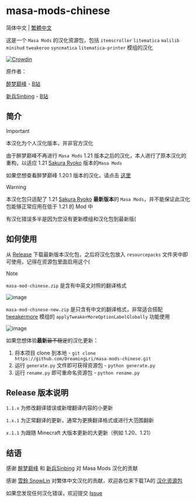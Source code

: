 # masa-mods-chinese

简体中文 | [繁體中文](https://github.com/DreamingLri/masa-mods-chinese/blob/1.21/README_tw.md)

这是一个 `Masa Mods` 的汉化资源包，包括 `itemscroller` `litematica` `malilib` `minihud` `tweakeroo` `syncmatica` `litematica-printer` 模组的汉化

[![Crowdin](https://badges.crowdin.net/masa-mod-chinese/localized.svg)](https://crowdin.com)

原作者：

[醉梦巅峰](mailto:893136473@qq.com) - [B站](https://space.bilibili.com/13205801) 

[新兵Sinbing](https://github.com/Sinbing) - [B站](https://space.bilibili.com/1446187)

## 简介

> [!IMPORTANT]
> 本汉化为个人汉化版本，并非官方汉化

由于醉梦巅峰不再进行 `Masa Mods` 1.21 版本之后的汉化，本人进行了原本汉化的重构，以适应 1.21 [Sakura Ryoko](https://github.com/sakura-ryoko) 版本的`Masa Mods`

如果您想查看醉梦巅峰 1.20.1 版本的汉化，请点击 [这里](https://github.com/DreamingLri/masa-mods-chinese/tree/1.20)

> [!WARNING]  
> 本汉化包只适配了 1.21 [Sakura Ryoko](https://github.com/sakura-ryoko) **最新版本**的 `Masa Mods`，并不能保证此汉化包能够正常应用在低于 1.21 的 Mod 中
> 
> 有汉化错误多半是因为您没有更新模组和汉化包到最新版(

## 如何使用

从 [Release](https://github.com/DreamingLri/masa-mods-chinese/releases) 下载最新版本汉化包，之后将汉化包放入 `resourcepacks` 文件夹中即可使用，记得在资源包里面启用这个(

> [!NOTE]
> `masa-mod-chinese.zip` 是含有中英文对照的翻译格式
> 
> ![image](https://github.com/user-attachments/assets/dbac86a0-3901-4cb0-baaa-abd99d3afad6)
>
> `masa-mod-chinese-new.zip` 是只含有中文的翻译格式，非常适合搭配 [tweakermore](https://github.com/Fallen-Breath/tweakermore) 模组的 `applyTweakerMoreOptionLabelGlobally` 功能使用
> 
> ![image](https://github.com/user-attachments/assets/fde3562e-06b6-42cf-9bb5-0dd55ef6622a)


如果您想体验**最新**~~最不稳定~~的汉化更新：

1. 将本项目 clone 到本地 - `git clone https://github.com/DreamingLri/masa-mods-chinese.git`
2. 运行 `generate.py` 文件即可获得资源包 - `python generate.py`
3. 运行 `rename.py` 即可重命名资源包 - `python rename.py`

## Release 版本说明

`1.1.x` 为修改翻译错误或新增翻译内容的小更新

`1.x.1` 为正常翻译的更新，通常为更换翻译格式或进行大范围翻新

`x.1.1` 为跟随 Minecraft 大版本更新的大更新（例如 1.20、1.21）

## 结语

感谢 [醉梦巅峰](mailto:893136473@qq.com) 和 [新兵Sinbing](https://github.com/Sinbing) 对 Masa Mods 汉化的贡献

感谢 [雪鈴 SnowLin](https://github.com/snowlinouo) 对繁体中文汉化的贡献，欢迎各位来下载TA的 [汉化资源包](https://modrinth.com/resourcepack/masa-mod-translationpack)

如果您发现任何汉化错误，欢迎提交 [Issue](https://github.com/DreamingLri/masa-mods-chinese/issues/new)
